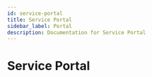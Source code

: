 ```yaml
---
id: service-portal
title: Service Portal
sidebar_label: Portal
description: Documentation for Service Portal
---
```


# Service Portal
